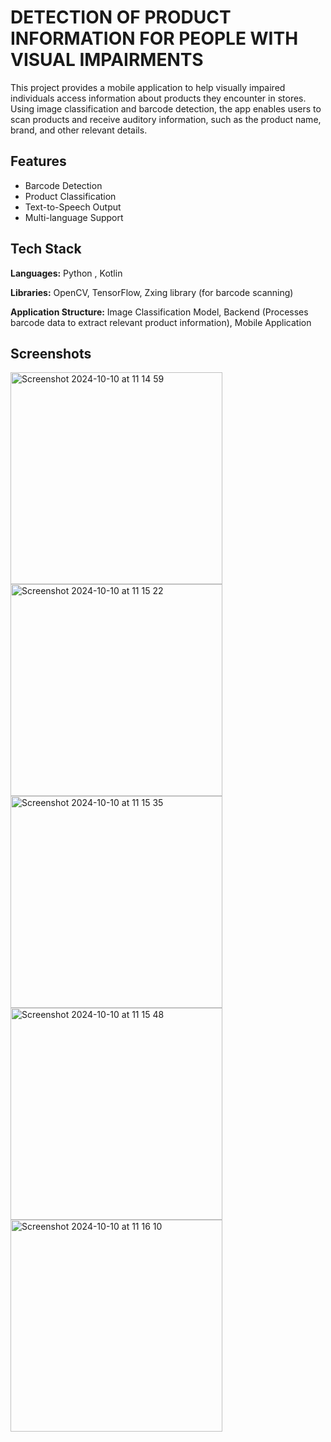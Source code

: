 # DETECTION OF PRODUCT INFORMATION FOR PEOPLE WITH VISUAL IMPAIRMENTS
This project provides a mobile application to help visually impaired individuals access information about products they encounter in stores. Using image classification and barcode detection, the app enables users to scan products and receive auditory information, such as the product name, brand, and other relevant details.
## Features

- Barcode Detection
- Product Classification
- Text-to-Speech Output
- Multi-language Support
## Tech Stack

**Languages:** Python , Kotlin

**Libraries:** OpenCV, TensorFlow, Zxing library (for barcode scanning)

**Application Structure:** Image Classification Model, Backend (Processes barcode data to extract relevant product information), Mobile Application
## Screenshots

<img width="339" alt="Screenshot 2024-10-10 at 11 14 59" src="https://github.com/user-attachments/assets/1134b7d6-55b1-457f-9c41-0415c9f63324">

<img width="339" alt="Screenshot 2024-10-10 at 11 15 22" src="https://github.com/user-attachments/assets/98f4d52d-971e-4fda-ac95-c83cb9dbb3a1">

<img width="339" alt="Screenshot 2024-10-10 at 11 15 35" src="https://github.com/user-attachments/assets/8b5b0249-c412-4d59-a87a-86658874e863">

<img width="339" alt="Screenshot 2024-10-10 at 11 15 48" src="https://github.com/user-attachments/assets/eed54f4a-583a-48f2-8a27-cda701097cbd">

<img width="339" alt="Screenshot 2024-10-10 at 11 16 10" src="https://github.com/user-attachments/assets/c9b1cd34-1b46-467b-8e56-1e069732bd27">
